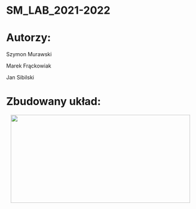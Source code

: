 # SM_LAB_2021-2022

# Autorzy:
Szymon Murawski

Marek Frąckowiak

Jan Sibilski

# Zbudowany układ:

<p align="center">
<img width="480" height="236" src="https://github.com/SzymonMs/SM_LAB_2021-2022/blob/main/Wykonanie.jpg">
